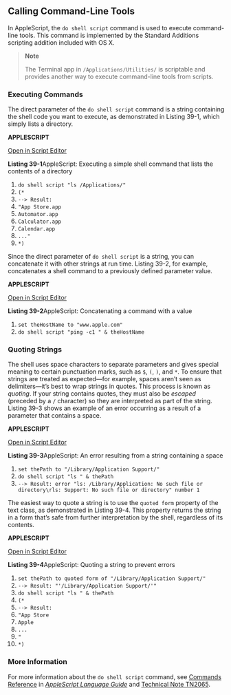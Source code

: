 <a id="//apple_ref/doc/uid/TP40016239-CH43"></a><a id="//apple_ref/doc/uid/TP40016239-CH43-SW1"></a>

## Calling Command-Line Tools

In AppleScript, the `do shell script` command is used to execute command-line tools. This command is implemented by the Standard Additions scripting addition included with OS X.

> **Note**
>
>
> The Terminal app in `/Applications/Utilities/` is scriptable and provides another way to execute command-line tools from scripts.

<a id="//apple_ref/doc/uid/TP40016239-CH43-SW7"></a>

### Executing Commands

The direct parameter of the `do shell script` command is a string containing the shell code you want to execute, as demonstrated in Listing 39-1, which simply lists a directory.

**APPLESCRIPT**

[Open in Script Editor](https://developer.apple.com/library/archive/mac-automation-scripting-guide/applescript:/com.apple.scripteditor?action=new&script=do%20shell%20script%20%22ls%20%2FApplications%2F%22%0A%28*%0A--%3E%20Result%3A%20%0A%22App%20Store.app%0AAutomator.app%0ACalculator.app%0ACalendar.app%0A...%22%0A*%29)

<a id="//apple_ref/doc/uid/TP40016239-CH43-SW3"></a>
**Listing 39-1**AppleScript: Executing a simple shell command that lists the contents of a directory

1. `do shell script "ls /Applications/"`
2. `(*`
3. `--> Result:`
4. `"App Store.app`
5. `Automator.app`
6. `Calculator.app`
7. `Calendar.app`
8. `..."`
9. `*)`

Since the direct parameter of `do shell script` is a string, you can concatenate it with other strings at run time. Listing 39-2, for example, concatenates a shell command to a previously defined parameter value.

**APPLESCRIPT**

[Open in Script Editor](https://developer.apple.com/library/archive/mac-automation-scripting-guide/applescript:/com.apple.scripteditor?action=new&script=set%20theHostName%20to%20%22www.apple.com%22%0Ado%20shell%20script%20%22ping%20-c1%20%22%20%26%20theHostName)

<a id="//apple_ref/doc/uid/TP40016239-CH43-SW4"></a>
**Listing 39-2**AppleScript: Concatenating a command with a value

1. `set theHostName to "www.apple.com"`
2. `do shell script "ping -c1 " & theHostName`

<a id="//apple_ref/doc/uid/TP40016239-CH43-SW8"></a>

### Quoting Strings

The shell uses space characters to separate parameters and gives special meaning to certain punctuation marks, such as `$`, `(`, `)`, and `*`. To ensure that strings are treated as expected—for example, spaces aren’t seen as delimiters—it’s best to wrap strings in quotes. This process is known as *quoting*. If your string contains quotes, they must also be *escaped* (preceded by a `/` character) so they are interpreted as part of the string. Listing 39-3 shows an example of an error occurring as a result of a parameter that contains a space.

**APPLESCRIPT**

[Open in Script Editor](https://developer.apple.com/library/archive/mac-automation-scripting-guide/applescript:/com.apple.scripteditor?action=new&script=set%20thePath%20to%20%22%2FLibrary%2FApplication%20Support%2F%22%0Ado%20shell%20script%20%22ls%20%22%20%26%20thePath%0A--%3E%20Result%3A%20error%20%22ls%3A%20%2FLibrary%2FApplication%3A%20No%20such%20file%20or%20directory%5Crls%3A%20Support%3A%20No%20such%20file%20or%20directory%22%20number%201)

<a id="//apple_ref/doc/uid/TP40016239-CH43-SW5"></a>
**Listing 39-3**AppleScript: An error resulting from a string containing a space

1. `set thePath to "/Library/Application Support/"`
2. `do shell script "ls " & thePath`
3. `--> Result: error "ls: /Library/Application: No such file or directory\rls: Support: No such file or directory" number 1`

The easiest way to quote a string is to use the `quoted form` property of the text class, as demonstrated in Listing 39-4. This property returns the string in a form that’s safe from further interpretation by the shell, regardless of its contents.

**APPLESCRIPT**

[Open in Script Editor](https://developer.apple.com/library/archive/mac-automation-scripting-guide/applescript:/com.apple.scripteditor?action=new&script=set%20thePath%20to%20quoted%20form%20of%20%22%2FLibrary%2FApplication%20Support%2F%22%0A--%3E%20Result%3A%20%22%27%2FLibrary%2FApplication%20Support%2F%27%22%0Ado%20shell%20script%20%22ls%20%22%20%26%20thePath%0A%28*%0A--%3E%20Result%3A%0A%22App%20Store%0AApple%0A...%0A%22%0A*%29)

<a id="//apple_ref/doc/uid/TP40016239-CH43-SW6"></a>
**Listing 39-4**AppleScript: Quoting a string to prevent errors

1. `set thePath to quoted form of "/Library/Application Support/"`
2. `--> Result: "'/Library/Application Support/'"`
3. `do shell script "ls " & thePath`
4. `(*`
5. `--> Result:`
6. `"App Store`
7. `Apple`
8. `...`
9. `"`
10. `*)`

<a id="//apple_ref/doc/uid/TP40016239-CH43-SW9"></a>

### More Information

For more information about the `do shell script` command, see [Commands Reference](https://developer.apple.com/library/archive/../../AppleScript/Conceptual/AppleScriptLangGuide/reference/ASLR_cmds.html#//apple_ref/doc/uid/TP40000983-CH216) in *[AppleScript Language Guide](https://developer.apple.com/library/archive/../../AppleScript/Conceptual/AppleScriptLangGuide/introduction/ASLR_intro.html#//apple_ref/doc/uid/TP40000983)* and [Technical Note TN2065](http://developer.apple.com/technotes/tn2002/tn2065.html).
